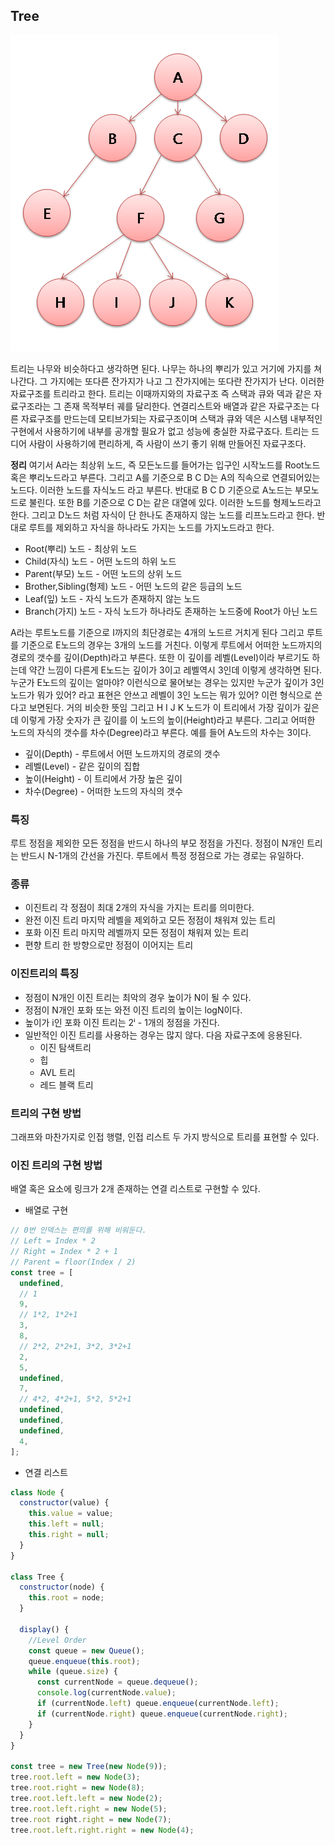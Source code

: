 ## Tree

![tree](./tree.png)

트리는 나무와 비슷하다고 생각하면 된다. 나무는 하나의 뿌리가 있고 거기에 가지를 쳐나간다. 그 가지에는 또다른 잔가지가 나고 그 잔가지에는 또다란 잔가지가 난다. 이러한 자료구조를 트리라고 한다.
트리는 이때까지와의 자료구조 즉 스택과 큐와 덱과 같은 자료구조라는 그 존재 목적부터 궤를 달리한다.
연결리스트와 배열과 같은 자료구조는 다른 자료구조를 만드는데 모티브가되는 자료구조이며
스택과 큐와 덱은 시스템 내부적인 구현에서 사용하기에 내부를 공개할 필요가 없고 성능에 충실한 자료구죠다.
트리는 드디어 사람이 사용하기에 편리하게, 즉 사람이 쓰기 좋기 위해 만들어진 자료구조다.

**정리**
여기서 A라는 최상위 노드, 즉 모든노드를 들어가는 입구인 시작노드를 Root노드 혹은 뿌리노드라고 부른다.
그리고 A를 기준으로 B C D는 A의 직속으로 연결되어있는 노드다. 이러한 노드를 자식노드 라고 부른다.
반대로 B C D 기준으로 A노드는 부모노드로 불린다.
또한 B를 기준으로 C D는 같은 대열에 있다. 이러한 노드를 형제노드라고 한다.
그리고 D노드 처럼 자식이 단 한나도 존재하지 않는 노드를 리프노드라고 한다.
반대로 루트를 제외하고 자식을 하나라도 가지는 노드를 가지노드라고 한다.

- Root(뿌리) 노드 - 최상위 노드
- Child(자식) 노드 - 어떤 노드의 하위 노드
- Parent(부모) 노드 - 어떤 노드의 상위 노드
- Brother,Sibling(형제) 노드 - 어떤 노드의 같은 등급의 노드
- Leaf(잎) 노드 - 자식 노드가 존재하지 않는 노드
- Branch(가지) 노드 - 자식 노드가 하나라도 존재하는 노드중에 Root가 아닌 노드

A라는 루트노드를 기준으로 I까지의 최단경로는 4개의 노드르 거치게 된다 그리고 루트를 기준으로 E노드의 경우는 3개의 노드를 거친다. 이렇게 루트에서 어떠한 노드까지의 경로의 갯수를 깊이(Depth)라고 부른다.
또한 이 깊이를 레벨(Level)이라 부르기도 하는데 약간 느낌이 다른게 E노드는 깊이가 3이고 레벨역시 3인데 이렇게 생각하면 된다. 누군가 E노드의 깊이는 얼마야? 이런식으로 물어보는 경우는 있지만 누군가 깊이가 3인 노드가 뭐가 있어? 라고 표현은 안쓰고 레벨이 3인 노드는 뭐가 있어? 이런 형식으로 쓴다고 보면된다. 거의 비슷한 뜻임
그리고 H I J K 노드가 이 트리에서 가장 깊이가 깊은데 이렇게 가장 숫자가 큰 깊이를 이 노드의 높이(Height)라고 부른다.
그리고 어떠한 노드의 자식의 갯수를 차수(Degree)라고 부른다. 예를 들어 A노드의 차수는 3이다.

- 깊이(Depth) - 루트에서 어떤 노드까지의 경로의 갯수
- 레벨(Level) - 같은 깊이의 집합
- 높이(Height) - 이 트리에서 가장 높은 깊이
- 차수(Degree) - 어떠한 노드의 자식의 갯수

### 특징

루트 정점을 제외한 모든 정점을 반드시 하나의 부모 정점을 가진다.
정점이 N개인 트리는 반드시 N-1개의 간선을 가진다.
루트에서 특정 정점으로 가는 경로는 유일하다.

### 종류

- 이진트리
  각 정점이 최대 2개의 자식을 가지는 트리를 의미한다.
- 완전 이진 트리
  마지막 레벨을 제외하고 모든 정점이 채워져 있는 트리
- 포화 이진 트리
  마지막 레벨까지 모든 정점이 채워져 있는 트리
- 편향 트리
  한 방향으로만 정점이 이어지는 트리

### 이진트리의 특징

- 정점이 N개인 이진 트리는 최악의 경우 높이가 N이 될 수 있다.
- 정점이 N개인 포화 또는 와전 이진 트리의 높이는 logN이다.
- 높이가 i인 포화 이진 트리는 2ⁱ - 1개의 정점을 가진다.
- 일반적인 이진 트리를 사용하는 경우는 많지 않다. 다음 자료구조에 응용된다.
  - 이진 탐색트리
  - 힙
  - AVL 트리
  - 레드 블랙 트리

### 트리의 구현 방법

그래프와 마찬가지로 인접 행렬, 인접 리스트 두 가지 방식으로 트리를 표현할 수 있다.

### 이진 트리의 구현 방법

배열 혹은 요소에 링크가 2개 존재하는 연결 리스트로 구현할 수 있다.

- 배열로 구현

```jsx
// 0번 인덱스는 편의를 위해 비워둔다.
// Left = Index * 2
// Right = Index * 2 + 1
// Parent = floor(Index / 2)
const tree = [
  undefined,
  // 1
  9,
  // 1*2, 1*2+1
  3,
  8,
  // 2*2, 2*2+1, 3*2, 3*2+1
  2,
  5,
  undefined,
  7,
  // 4*2, 4*2+1, 5*2, 5*2+1
  undefined,
  undefined,
  undefined,
  4,
];
```

- 연결 리스트

```jsx
class Node {
  constructor(value) {
    this.value = value;
    this.left = null;
    this.right = null;
  }
}

class Tree {
  constructor(node) {
    this.root = node;
  }

  display() {
    //Level Order
    const queue = new Queue();
    queue.enqueue(this.root);
    while (queue.size) {
      const currentNode = queue.dequeue();
      console.log(currentNode.value);
      if (currentNode.left) queue.enqueue(currentNode.left);
      if (currentNode.right) queue.enqueue(currentNode.right);
    }
  }
}

const tree = new Tree(new Node(9));
tree.root.left = new Node(3);
tree.root.right = new Node(8);
tree.root.left.left = new Node(2);
tree.root.left.right = new Node(5);
tree.root right.right = new Node(7);
tree.root.left.right.right = new Node(4);
```
